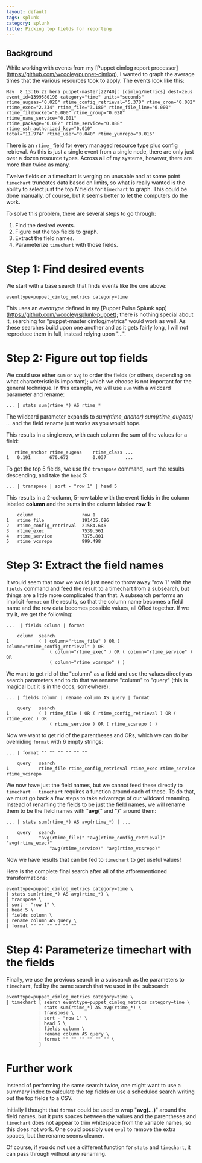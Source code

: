 ```yaml
---
layout: default
tags: splunk
category: splunk
title: Picking top fields for reporting
---
```

Background
----------

While working with events from my [Puppet cimlog report processor]
(https://github.com/wcooley/puppet-cimlog), I wanted to graph the average times
that the various resources took to apply. The events look like this:

```
May  8 13:16:22 hera puppet-master[22740]: [cimlog/metrics] dest=zeus
event_id=1399580198 category="time" units="seconds"
rtime_augeas="0.020" rtime_config_retrieval="5.370" rtime_cron="0.002"
rtime_exec="2.334" rtime_file="3.180" rtime_file_line="0.000"
rtime_filebucket="0.000" rtime_group="0.028" rtime_name_service="0.001"
rtime_package="0.082" rtime_service="0.888" rtime_ssh_authorized_key="0.010"
total="11.974" rtime_user="0.040" rtime_yumrepo="0.016"
```

There is an `rtime_` field for every managed resource type plus config
retrieval. As this is just a single event from a single node, there are only
just over a dozen resource types. Across all of my systems, however, there are
more than twice as many.

Twelve fields on a timechart is verging on unusable and at some point
`timechart` truncates data based on limits, so what is really wanted is the
ability to select just the top *N* fields for `timechart` to graph. This could
be done manually, of course, but it seems better to let the computers do the
work.

To solve this problem, there are several steps to go through:

1. Find the desired events.
1. Figure out the top fields to graph.
1. Extract the field names.
1. Parameterize `timechart` with those fields.

Step 1: Find desired events
===========================

We start with a base search that finds events like the one above:

    eventtype=puppet_cimlog_metrics category=time

This uses an *eventtype* defined in my [Puppet Pulse Splunk app]
(https://github.com/wcooley/splunk-puppet); there is nothing special about it,
searching for "puppet-master cimlog/metrics" would work as well.  As these
searches build upon one another and as it gets fairly long, I will not
reproduce them in full, instead relying upon "...".

Step 2: Figure out top fields
=============================

We could use either `sum` or `avg` to order the fields (or others, depending on
what characteristic is important); which we choose is not important for the
general technique. In this example, we will use `sum` with a wildcard parameter
and rename:

```
... | stats sum(rtime_*) AS rtime_*
```

The wildcard parameter expands to *sum(rtime_anchor) sum(rtime_augeas) ...* and
the field rename just works as you would hope.

This results in a single row, with each column the sum of the values for a field:

```
   rtime_anchor rtime_augeas    rtime_class ...
1   0.191       670.672         0.037       ...
```

To get the top 5 fields, we use the `transpose` command, `sort` the results
descending, and take the `head` 5:

```
... | transpose | sort - "row 1" | head 5
```

This results in a 2-column, 5-row table with the event fields in the column
labeled **column** and the sums in the column labeled **row 1**:

```
    column                  row 1
1   rtime_file              191435.696
2   rtime_config_retrieval  21584.646
3   rtime_exec              7539.561
4   rtime_service           7375.801
5   rtime_vcsrepo           999.498
```

Step 3: Extract the field names
===============================

It would seem that now we would just need to throw away "row 1" with the
`fields` command and feed the result to a timechart from a subsearch, but
things are a little more complicated than that. A subsearch performs an
implicit `format` on the results, so that the column name becomes a field name
and the row data becomes possible values, all ORed together. If we try it, we
get the following:

```
...  | fields column | format

    column  search
1           ( ( column="rtime_file" ) OR ( column="rtime_config_retrieval" ) OR
                ( column="rtime_exec" ) OR ( column="rtime_service" ) OR
                ( column="rtime_vcsrepo" ) )
```


We want to get rid of the "column" as a field and use the values directly as
search parameters and to do that we rename "column" to "query" (this is magical
but it is in the docs, somewhere):

```
... | fields column | rename column AS query | format

    query   search
1           ( ( rtime_file ) OR ( rtime_config_retrieval ) OR ( rtime_exec ) OR
                ( rtime_service ) OR ( rtime_vcsrepo ) )
```

Now we want to get rid of the parentheses and ORs, which we can do by
overriding `format` with 6 empty strings:

```
... | format "" "" "" "" "" ""

    query   search
1           rtime_file rtime_config_retrieval rtime_exec rtime_service rtime_vcsrepo
```

We now have just the field names, but we cannot feed these directly to
`timechart` -- `timechart` requires a function around each of these. To do
that, we must go back a few steps to take advantage of our wildcard renaming.
Instead of renaming the fields to be just the field names, we will rename them
to be the field names with "**avg(**" and "**)**" around them:

```
... | stats sum(rtime_*) AS avg(rtime_*) | ...

    query   search
1           "avg(rtime_file)" "avg(rtime_config_retrieval)" "avg(rtime_exec)"
                "avg(rtime_service)" "avg(rtime_vcsrepo)"
```

Now we have results that can be fed to `timechart` to get useful values!

Here is the complete final search after all of the afforementioned
transformations:

```
eventtype=puppet_cimlog_metrics category=time \
| stats sum(rtime_*) AS avg(rtime_*) \
| transpose \
| sort - "row 1" \
| head 5 \
| fields column \
| rename column AS query \
| format "" "" "" "" "" ""
```

Step 4: Parameterize timechart with the fields
==============================================

Finally, we use the previous search in a subsearch as the parameters to
`timechart`, fed by the same search that we used in the subsearch:

```
eventtype=puppet_cimlog_metrics category=time \
| timechart [ search eventtype=puppet_cimlog_metrics category=time \
            | stats sum(rtime_*) AS avg(rtime_*) \
            | transpose \
            | sort - "row 1" \
            | head 5 \
            | fields column \
            | rename column AS query \
            | format "" "" "" "" "" "" \
            ]
```

Further work
============

Instead of performing the same search twice, one might want to use a summary
index to calculate the top fields or use a scheduled search writing out the top
fields to a CSV.

Initially I thought that `format` could be used to wrap "**avg(...)**" around
the field names, but it puts spaces between the values and the parentheses and
`timechart` does not appear to trim whitespace from the variable names, so this
does not work. One could possibly use `eval` to remove the extra spaces, but
the rename seems cleaner.

Of course, if you do not use a different function for `stats` and `timechart`,
it can pass through without any renaming.
